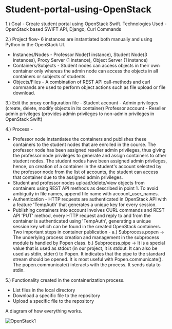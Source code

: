 # Student-portal-using-OpenStack

1.) Goal - Create student portal using OpenStack Swift.
    Technologies Used - OpenStack based SWIFT API, Django, Curl Commands

2.) Project flow- 6 instances are instantiated both manually and using Python in the OpenStack UI.

- Instances/Nodes - Professor Node(1 instance), Student Node(3 instances), Proxy Server (1 instance), Object Server (1 instance)
- Containers/Subjects - Student nodes can access objects in their own container only whereas the admin node can access the objects in all containers or subjects of students.
- Objects/Files - A combination of REST API call-methods and curl commands are used to perform object actions such as file upload or file download.

3.) Edit the proxy configuration file -
Student account - Admin privileges (create, delete, modify objects in its container)
Professor account - Reseller admin privileges (provides admin privileges to non-admin privileges in OpenStack Swift)

4.) Process -
- Professor node instantiates the containers and publishes these containers to the student nodes that are enrolled in the course. The professor node has been assigned reseller admin privileges, thus giving the professor node privileges to generate and assign containers to other student nodes. The student nodes have been assigned admin privileges, hence, on creation of a container in the student's account selected by the professor node from the list of accounts, the student can access that container due to the assigned admin privileges.
- Student and professor nodes upload/delete/view objects from containers using REST API methods as described in point 1. To avoid ambiguity in file names, append file name with account_user_names.
- Authentication - HTTP requests are authenticated in OpenStack API with a feature 'TempAuth' that generates a unique key for every session. 
- Publishing containers into account involves CURL commands and REST API 'PUT' method, every HTTP request and reply to and from the container is authenticated using 'TempAuth', generating a unique session key which can be found in the created OpenStack containers. Two important steps in container publication - a.) Subprocess.popen → The underlying process creation and management in the subprocess module is handled by Popen class. b.) Subprocess.pipe → It is a special value that is used as stdout (in our project, it is stdout. It can also be used as stdin, stderr) to Popen. It indicates that the pipe to the standard stream should be opened. It is most useful with Popen.communicate(). The popen.communicate() interacts with the process. It sends data to stdin.

5.) Functionality created in the containerization process.
- List files in the local directory
- Download a specific file to the repository
- Upload a specific file to the repository

A diagram of how everything works.

![OpenStack1](https://user-images.githubusercontent.com/22990797/124118337-115f4200-da26-11eb-9cb8-f94148ba9f22.PNG)
